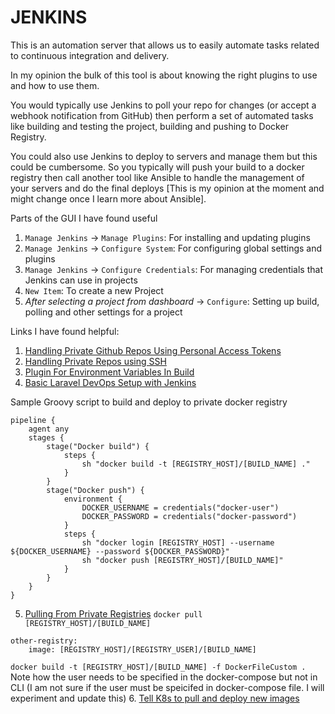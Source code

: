 JENKINS
==========
This is an automation server that allows us to easily automate tasks related to continuous integration and delivery. 

In my opinion the bulk of this tool is about knowing the right plugins to use and how to use them.

You would typically use Jenkins to poll your repo for changes (or accept a webhook notification from GitHub) then perform a set of automated tasks like building and testing the project, building and pushing to Docker Registry. 

You could also use Jenkins to deploy to servers and manage them but this could be cumbersome. So you typically will push your build to a docker registry then call another tool like Ansible to handle the management of your servers and do the final deploys [This is my opinion at the moment and might change once I learn more about Ansible].



Parts of the GUI I have found useful

1. `Manage Jenkins` -> `Manage Plugins`: For installing and updating plugins
2. `Manage Jenkins` -> `Configure System`: For configuring global settings and plugins
3. `Manage Jenkins` -> `Configure Credentials`: For managing credentials that Jenkins can use in projects
4. `New Item`: To create a new Project
5. *After selecting a project from dashboard* -> `Configure`: Setting up build, polling and other settings for a project

Links I have found helpful:
1. [Handling Private Github Repos Using Personal Access Tokens](https://stackoverflow.com/questions/61105368/how-to-use-github-personal-access-token-in-jenkins)
2. [Handling Private Repos using SSH](https://shreyakupadhyay.medium.com/integrate-jenkins-with-github-private-repo-8fb335494f7e)
3. [Plugin For Environment Variables In Build](https://plugins.jenkins.io/text-file-operations/)
4. [Basic Laravel DevOps Setup with Jenkins](https://faun.pub/configure-laravel-8-for-ci-cd-with-jenkins-and-github-part-1-58b9be304292)

Sample Groovy script to build and deploy to private docker registry
```
pipeline {
    agent any
    stages {
        stage("Docker build") {
            steps {
                sh "docker build -t [REGISTRY_HOST]/[BUILD_NAME] ."
            }
        }
        stage("Docker push") {
            environment {
                DOCKER_USERNAME = credentials("docker-user")
                DOCKER_PASSWORD = credentials("docker-password")
            }
            steps {
                sh "docker login [REGISTRY_HOST] --username ${DOCKER_USERNAME} --password ${DOCKER_PASSWORD}"
                sh "docker push [REGISTRY_HOST]/[BUILD_NAME]"
            }
        }
    }
}   
```
5. [Pulling From Private Registries](https://www.baeldung.com/linux/docker-compose-private-repositories)
`docker pull [REGISTRY_HOST]/[BUILD_NAME]`
```
other-registry:
    image: [REGISTRY_HOST]/[REGISTRY_USER]/[BUILD_NAME]
```
`docker build -t [REGISTRY_HOST]/[BUILD_NAME] -f DockerFileCustom .`
Note how the user needs to be specified in the docker-compose but not in CLI (I am not sure if the user must be speicifed in docker-compose file. I will experiment and update this)
6. [Tell K8s to pull and deploy new images](https://stackoverflow.com/a/55914480/7715823)